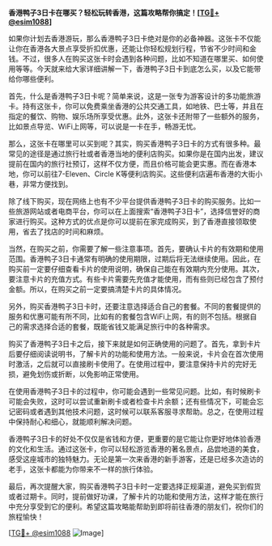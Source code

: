 **香港鸭子3日卡在哪买？轻松玩转香港，这篇攻略帮你搞定！[[TG💪+ @esim1088](https://t.me/s/esim1088)]**

如果你计划去香港游玩，那么香港鸭子3日卡绝对是你的必备神器。这张卡不仅能让你在香港各大景点享受折扣优惠，还能让你轻松规划行程，节省不少时间和金钱。不过，很多人在购买这张卡时会遇到各种问题，比如不知道在哪里买、如何使用等等。今天就来给大家详细讲解一下，香港鸭子3日卡到底怎么买，以及它能带给你哪些便利。

首先，什么是香港鸭子3日卡呢？简单来说，这是一张专为游客设计的多功能旅游卡。持有这张卡，你可以免费乘坐香港的公共交通工具，如地铁、巴士等，并且在指定的餐饮、购物、娱乐场所享受优惠。此外，这张卡还附带了一些额外的服务，比如景点导览、WiFi上网等，可以说是一卡在手，畅游无忧。

那么，这张卡在哪里可以买到呢？其实，购买香港鸭子3日卡的方式有很多种。最常见的途径是通过旅行社或者香港当地的便利店购买。如果你是在国内出发，建议提前在国内的旅行社预订，这样不仅方便，而且价格可能会更实惠。而在香港本地，你可以前往7-Eleven、Circle K等便利店购买。这些便利店遍布香港的大街小巷，非常方便找到。

除了线下购买，现在网络上也有不少平台提供香港鸭子3日卡的购买服务。比如一些旅游网站或者电商平台，你可以在上面搜索“香港鸭子3日卡”，选择信誉好的商家进行购买。这种方式的优点是你可以提前在家完成购买，到了香港直接领取使用，省去了找店的时间和麻烦。

当然，在购买之前，你需要了解一些注意事项。首先，要确认卡片的有效期和使用范围。香港鸭子3日卡通常有明确的使用期限，过期后将无法继续使用。因此，在购买前一定要仔细查看卡片的使用说明，确保自己能在有效期内充分使用。其次，要注意卡片的充值方式。有些卡片需要先充值才能使用，而有些则已经包含了预付金额。所以，在购买之前一定要搞清楚卡片的具体情况。

另外，购买香港鸭子3日卡时，还要注意选择适合自己的套餐。不同的套餐提供的服务和优惠可能有所不同，比如有的套餐包含WiFi上网，有的则不包括。根据自己的需求选择合适的套餐，既能省钱又能满足旅行中的各种需求。

购买了香港鸭子3日卡之后，接下来就是如何正确使用的问题了。首先，拿到卡片后要仔细阅读说明书，了解卡片的功能和使用方法。一般来说，卡片会在首次使用时激活，之后就可以直接刷卡使用了。在使用过程中，要注意保持卡片的完好无损，避免划伤或折断，以免影响正常使用。

在使用香港鸭子3日卡的过程中，你可能会遇到一些常见问题。比如，有时候刷卡可能会失败，这时可以尝试重新刷卡或者检查卡片余额；还有些情况下，可能会忘记密码或者遇到其他技术问题，这时候可以联系客服寻求帮助。总之，在使用过程中保持耐心和细心，就能顺利解决问题。

香港鸭子3日卡的好处不仅仅是省钱和方便，更重要的是它能让你更好地体验香港的文化和生活。通过这张卡，你可以轻松游览香港的著名景点，品尝地道的美食，感受这座城市的独特魅力。无论是第一次来香港的新手游客，还是已经多次造访的老手，这张卡都能为你带来不一样的旅行体验。

最后，再次提醒大家，购买香港鸭子3日卡时一定要选择正规渠道，避免买到假货或者过期卡。同时，提前做好功课，了解卡片的功能和使用方法，这样才能在旅行中充分享受到它的便利。希望这篇攻略能帮助到即将前往香港的朋友们，祝你们的旅程愉快！

[[TG💪+ @esim1088](https://t.me/s/esim1088) ![Image](https://i.postimg.cc/4NQfJmqS/Snipaste-2025-05-13-00-14-12.png)]